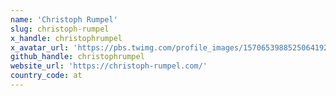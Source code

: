 ```yaml
---
name: 'Christoph Rumpel'
slug: christoph-rumpel
x_handle: christophrumpel
x_avatar_url: 'https://pbs.twimg.com/profile_images/1570653988525064192/HbWu00Sy_200x200.jpg'
github_handle: christophrumpel
website_url: 'https://christoph-rumpel.com/'
country_code: at
---
```

